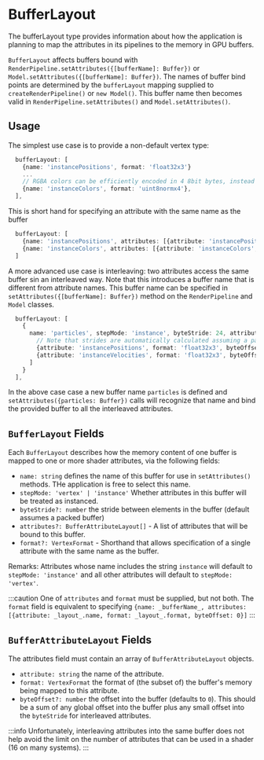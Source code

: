 # BufferLayout

The bufferLayout type provides information about how the application is planning to 
map the attributes in its pipelines to the memory in GPU buffers. 

`BufferLayout` affects buffers bound with `RenderPipeline.setAttributes({[bufferName]: Buffer})` or 
`Model.setAttributes({[bufferName]: Buffer})`. The names of buffer bind points are determined by the `bufferLayout` mapping supplied to `createRenderPipeline()` or `new Model()`. 
This buffer name then becomes valid in `RenderPipeline.setAttributes()` and `Model.setAttributes()`.

## Usage

The simplest use case is to provide a non-default vertex type:

```typescript
  bufferLayout: [
    {name: 'instancePositions', format: 'float32x3'}
    ...
    // RGBA colors can be efficiently encoded in 4 8bit bytes, instead of 4 32bit floats
    {name: 'instanceColors', format: 'uint8normx4'},
  ],
```


This is short hand for specifying an attribute with the same name as the buffer

```typescript
  bufferLayout: [
    {name: 'instancePositions', attributes: [{attribute: 'instancePositions', format: 'float32x3'}]},
    {name: 'instanceColors', attributes: [{attribute: 'instanceColors', format: 'uint8normx4'}]},
  ]
```

A more advanced use case is interleaving: two attributes access the same buffer sin an interleaved way.
Note that this introduces a buffer name that is different from attribute names. This buffer name can be specified in `setAttributes({[bufferName]: Buffer})` method on the `RenderPipeline` and `Model` classes.

```typescript
  bufferLayout: [
    {
      name: 'particles', stepMode: 'instance', byteStride: 24, attributes: [
        // Note that strides are automatically calculated assuming a packed buffer.
        {attribute: 'instancePositions', format: 'float32x3', byteOffset: 0},
        {attribute: 'instanceVelocities', format: 'float32x3', byteOffset: 12}
      ]
    }
  ],
```

In the above case case a new buffer name `particles` is defined and `setAttributes({particles: Buffer})`
calls will recognize that name and bind the provided buffer to all the interleaved attributes.

## `BufferLayout` Fields

Each `BufferLayout` describes how the memory content of one buffer is mapped to one or more shader attributes, via the following fields:  

- `name: string` defines the name of this buffer for use in `setAttributes()` methods. THe application is free to select this name.
- `stepMode: 'vertex' | 'instance'` Whether attributes in this buffer will be treated as instanced. 
- `byteStride?: number` the stride between elements in the buffer (default assumes a packed buffer)
- `attributes?: BufferAttributeLayout[]` - A list of attributes that will be bound to this buffer.
- `format?: VertexFormat` - Shorthand that allows specification of a single attribute with the same name as the buffer. 

Remarks:
Attributes whose name includes the string `instance` will default to `stepMode: 'instance'` and all other attributes will default to `stepMode: 'vertex'`.

:::caution 
One of `attributes` and `format` must be supplied, but not both.
The `format` field is equivalent to specifying `{name: _bufferName_, attributes: [{attribute: _layout_.name, format: _layout_.format, byteOffset: 0}]`
:::


## `BufferAttributeLayout` Fields

The attributes field must contain an array of `BufferAttributeLayout` objects.

- `attribute: string` the name of the attribute.
- `format: VertexFormat` the format of (the subset of) the buffer's memory being mapped to this attribute.
- `byteOffset?: number` the offset into the buffer (defaults to `0`). This should be a sum of any global offset into the buffer plus any small offset into the `byteStride` for interleaved attributes.

:::info 
Unfortunately, interleaving attributes into the same buffer does not help avoid the
limit on the number of attributes that can be used in a shader (16 on many systems). 
:::
